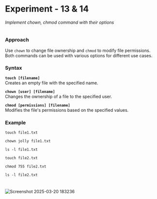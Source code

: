# **Experiment - 13 & 14**  

*Implement chown, chmod command with their options*
#
### **Approach**  
Use `chown` to change file ownership and `chmod` to modify file permissions. Both commands can be used with various options for different use cases.  
### **Syntax**  
**`touch [filename]`**  
Creates an empty file with the specified name.  

**`chown [user] [filename]`**  
Changes the ownership of a file to the specified user.  

**`chmod [permissions] [filename]`**  
Modifies the file's permissions based on the specified values.  


### **Example**
```
touch file1.txt

```

```
chown jolly file1.txt

```

```
ls -l file1.txt

```

```
touch file2.txt

```
```
chmod 755 file2.txt

```
```
ls -l file2.txt

```
#
![Screenshot 2025-03-20 183236](https://github.com/user-attachments/assets/30702c11-e602-40ef-8fc9-7860a5190806)
